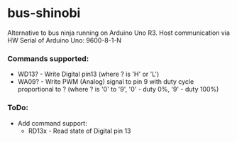 # bus-shinobi
Alternative to bus ninja running on Arduino Uno R3.
Host communication via HW Serial of Arduino Uno: 9600-8-1-N

### Commands supported:
* WD13? - Write Digital pin13 (where ? is 'H' or 'L')
* WA09? - Write PWM (Analog) signal to pin 9 with duty cycle proportional to ? (where ? is '0' to '9', '0' - duty 0%, '9' - duty 100%)

### ToDo:
* Add command support:
	* RD13x - Read state of Digital pin 13

